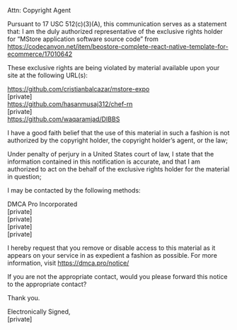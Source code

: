 Attn: Copyright Agent

Pursuant to 17 USC 512(c)(3)(A), this communication serves as a statement that: I am the duly authorized representative of the exclusive rights holder for “MStore application software source code” from https://codecanyon.net/item/beostore-complete-react-native-template-for-ecommerce/17010642

These exclusive rights are being violated by material available upon your site at the following URL(s):

https://github.com/cristianbalcazar/mstore-expo  
[private]  
https://github.com/hasanmusaj312/chef-rn  
[private]  
https://github.com/waqaramjad/DIBBS

I have a good faith belief that the use of this material in such a fashion is not authorized by the copyright holder, the copyright holder’s agent, or the law;

Under penalty of perjury in a United States court of law, I state that the information contained in this notification is accurate, and that I am authorized to act on the behalf of the exclusive rights holder for the material in question;

I may be contacted by the following methods:

DMCA Pro Incorporated  
[private]  
[private]  
[private]  
[private]  

I hereby request that you remove or disable access to this material as it appears on your service in as expedient a fashion as possible. For more information, visit https://dmca.pro/notice/

If you are not the appropriate contact, would you please forward this notice to the appropriate contact?

Thank you.

Electronically Signed,  
[private]
